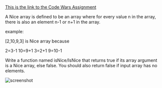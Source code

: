 [This is the link to the Code Wars Assignment](https://www.codewars.com/kata/nice-array/train/javascript)

A Nice array is defined to be an array where for every value n in the array, there is also an element n-1 or n+1 in the array.

example:

[2,10,9,3] is Nice array because

2=3-1
10=9+1
3=2+1
9=10-1

Write a function named isNice/IsNice that returns true if its array argument is a Nice array, else false. You should also return false if input array has no elements.

![screenshot](../pics/20171216_140046.jpg)
